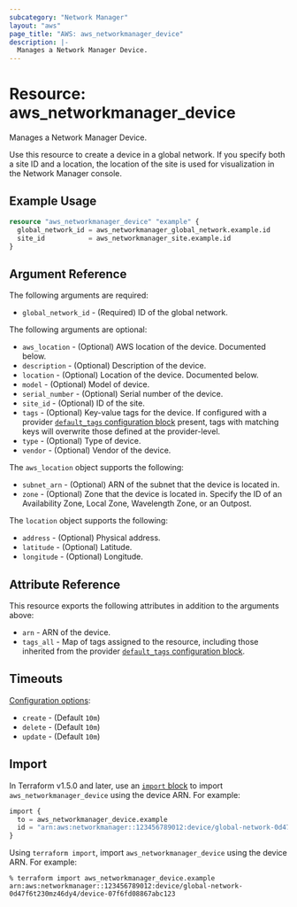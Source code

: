 ```yaml
---
subcategory: "Network Manager"
layout: "aws"
page_title: "AWS: aws_networkmanager_device"
description: |-
  Manages a Network Manager Device.
---
```


# Resource: aws_networkmanager_device

Manages a Network Manager Device.

Use this resource to create a device in a global network. If you specify both a site ID and a location, the location of the site is used for visualization in the Network Manager console.

## Example Usage

```terraform
resource "aws_networkmanager_device" "example" {
  global_network_id = aws_networkmanager_global_network.example.id
  site_id           = aws_networkmanager_site.example.id
}
```

## Argument Reference

The following arguments are required:

* `global_network_id` - (Required) ID of the global network.

The following arguments are optional:

* `aws_location` - (Optional) AWS location of the device. Documented below.
* `description` - (Optional) Description of the device.
* `location` - (Optional) Location of the device. Documented below.
* `model` - (Optional) Model of device.
* `serial_number` - (Optional) Serial number of the device.
* `site_id` - (Optional) ID of the site.
* `tags` - (Optional) Key-value tags for the device. If configured with a provider [`default_tags` configuration block](https://registry.terraform.io/providers/hashicorp/aws/latest/docs#default_tags-configuration-block) present, tags with matching keys will overwrite those defined at the provider-level.
* `type` - (Optional) Type of device.
* `vendor` - (Optional) Vendor of the device.

The `aws_location` object supports the following:

* `subnet_arn` - (Optional) ARN of the subnet that the device is located in.
* `zone` - (Optional) Zone that the device is located in. Specify the ID of an Availability Zone, Local Zone, Wavelength Zone, or an Outpost.

The `location` object supports the following:

* `address` - (Optional) Physical address.
* `latitude` - (Optional) Latitude.
* `longitude` - (Optional) Longitude.

## Attribute Reference

This resource exports the following attributes in addition to the arguments above:

* `arn` - ARN of the device.
* `tags_all` - Map of tags assigned to the resource, including those inherited from the provider [`default_tags` configuration block](https://registry.terraform.io/providers/hashicorp/aws/latest/docs#default_tags-configuration-block).

## Timeouts

[Configuration options](https://developer.hashicorp.com/terraform/language/resources/syntax#operation-timeouts):

* `create` - (Default `10m`)
* `delete` - (Default `10m`)
* `update` - (Default `10m`)

## Import

In Terraform v1.5.0 and later, use an [`import` block](https://developer.hashicorp.com/terraform/language/import) to import `aws_networkmanager_device` using the device ARN. For example:

```terraform
import {
  to = aws_networkmanager_device.example
  id = "arn:aws:networkmanager::123456789012:device/global-network-0d47f6t230mz46dy4/device-07f6fd08867abc123"
}
```

Using `terraform import`, import `aws_networkmanager_device` using the device ARN. For example:

```console
% terraform import aws_networkmanager_device.example arn:aws:networkmanager::123456789012:device/global-network-0d47f6t230mz46dy4/device-07f6fd08867abc123
```
